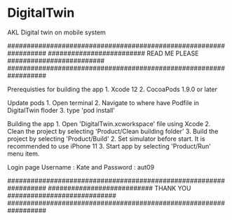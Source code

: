 # DigitalTwin
AKL Digital twin on mobile system

##################################################################
######################### READ ME PLEASE #########################
##################################################################

Prerequisties for building the app
	1. Xcode 12 
	2. CocoaPods 1.9.0 or later 

Update pods
	1. Open terminal
	2. Navigate to where have Podfile in DigitalTwin floder
	3. type 'pod install'

Building the app
	1. Open 'DigitalTwin.xcworkspace' file using Xcode
	2. Clean the project by selecting 'Product/Clean building folder'
	3. Build the project by selecting 'Product/Build'
	2. Set simulator before start. It is recommended to use iPhone 11 
	3. Start app by selecting 'Product/Run' menu item.

Login page
Username : Kate
and Password : aut09

##################################################################
########################### THANK YOU ############################
##################################################################
